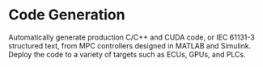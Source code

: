 # **Code Generation**

Automatically generate production C/C++ and CUDA code, or IEC 61131-3 structured text, from MPC controllers designed in MATLAB and Simulink. Deploy the code to a variety of targets such as ECUs, GPUs, and PLCs.
